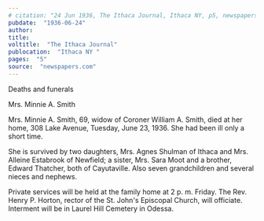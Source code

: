 ```yaml
---
# citation: "24 Jun 1936, The Ithaca Journal, Ithaca NY, p5, newspapers.com "
pubdate:  "1936-06-24"
author: 
title: 
voltitle:  "The Ithaca Journal"
publocation:  "Ithaca NY "
pages:  "5"
source:  "newspapers.com"
---
```


Deaths and funerals

Mrs. Minnie A. Smith

Mrs. Minnie A. Smith, 69, widow of Coroner William A. Smith, died at her home, 308 Lake Avenue, Tuesday, June 23, 1936. She had been ill only a short time.

She is survived by two daughters, Mrs. Agnes Shulman of Ithaca and Mrs. Alleine Estabrook of Newfield; a sister, Mrs. Sara Moot and a brother, Edward Thatcher, both of Cayutaville. Also seven grandchildren and several nieces and nephews. 

Private services will be held at the family home at 2 p. m. Friday. The Rev. Henry P. Horton, rector of the St. John's Episcopal Church, will officiate. Interment will be in Laurel Hill Cemetery in Odessa. 


